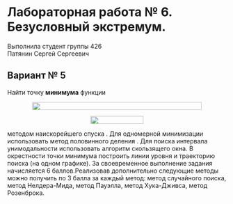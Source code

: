 # Лабораторная работа № 6. Безусловный экстремум.

Выполнила студент группы 426  
Патянин Сергей Сергеевич

## Вариант № 5
Найти точку **минимума** функции
<p align="center"><img src="/tex/6498d15bcbf3cf009899a14b62b7087b.svg?invert_in_darkmode&sanitize=true" align=middle width=389.63463494999996pt height=18.312383099999998pt/></p>
<p align="center"><img src="/tex/e929f271a1daf1ae447b1734af6e9474.svg?invert_in_darkmode&sanitize=true" align=middle width=122.12310164999998pt height=18.2666319pt/></p>
методом наискорейшего спуска  . Для одномерной минимизации использовать метод половинного деления . Для поиска интервала унимодальности использовать алгоритм скользящего окна. В окрестности точки минимума построить линии уровня и траекторию поиска (на одном графике). За своевременное выполнение задания начисляется 6 баллов.Реализовав дополнительно следующие методы можно получить по 3 балла за каждый метод: метод случайного поиска, метод Нелдера-Мида, метод Пауэлла, метод Хука-Дживса, метод Розенброка.
